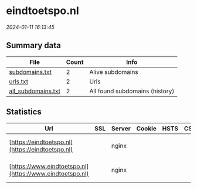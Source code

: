 # eindtoetspo.nl
*2024-01-11 16:13:45*
## Summary data


| File       | Count | Info |
|------------|-------|------|
|[subdomains.txt](/data/eindtoetspo.nl/subdomains.txt)|2|Alive subdomains|
|[urls.txt](/data/eindtoetspo.nl/urls.txt)|2|Urls|
|[all_subdomains.txt](/data/eindtoetspo.nl/all_subdomains.txt)|2|All found subdomains (history)|


## Statistics


| Url | SSL | Server | Cookie | HSTS | CSP | XFO | XXP | RP | Tech |Title |
|------------|-------|------|------|------|------|------|------|------|------|------|
|[https://eindtoetspo.nl](https://eindtoetspo.nl)| |nginx| | | | | | :white_check_mark: |Nginx|404 Not Found|
|[https://www.eindtoetspo.nl](https://www.eindtoetspo.nl)| |nginx| | | | | | :white_check_mark: |Nginx|404 Not Found|